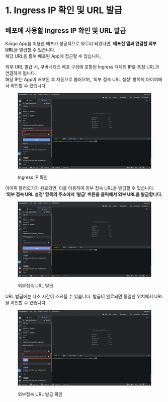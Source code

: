 # 1. Ingress IP 확인 및 URL 발급

## 배포에 사용할 Ingress IP 확인 및 URL 발급

Kargo App을 이용한 배포가 성공적으로 마무리 되었다면, **배포한 앱과 연결할 외부 URL**을 발급할 수 있습니다.\
해당 URL을 통해 배포된 App에 접근할 수 있습니다.

외부 URL 발급 시, 쿠버네티스 배포 구성에 포함된 Ingress 객체의 IP를 특정 URL과 연결하게 됩니다.\
해당 IP는 App이 배포된 후 자동으로 불러오며, ‘외부 접속 URL 설정’ 항목의 아이피에서 확인할 수 있습니다.

<figure><img src="../../../.gitbook/assets/image.png" alt=""><figcaption><p>Ingress IP 확인</p></figcaption></figure>

아이피 불러오기가 완료되면, 이를 이용하여 외부 접속 URL을 발급할 수 있습니다.\
**‘외부 접속 URL 설정’ 항목의 주소에서 ‘발급' 버튼을 클릭해서 외부 URL을 발급합니다.**

<figure><img src="../../../.gitbook/assets/image (1).png" alt=""><figcaption><p>외부접속 URL 발급</p></figcaption></figure>

URL 발급에는 다소 시간이 소요될 수 있습니다. 발급이 완료되면 동일한 위치에서 URL을 확인할 수 있습니다.

<figure><img src="../../../.gitbook/assets/image (3).png" alt=""><figcaption><p>외부접속 URL 발급 확인</p></figcaption></figure>
